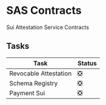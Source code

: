 # SAS Contracts
Sui Attestation Service Contracts


## Tasks
| Task | Status |
|----|----|
| Revocable Attestation | ❎ |
| Schema Registry | ❎ | 
| Payment Sui | ❎ |
